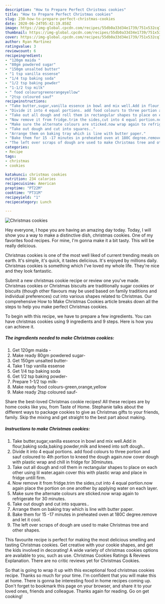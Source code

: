 ```yaml
---
description: "How to Prepare Perfect Christmas cookies"
title: "How to Prepare Perfect Christmas cookies"
slug: 230-how-to-prepare-perfect-christmas-cookies
date: 2020-06-24T05:42:19.858Z
image: https://img-global.cpcdn.com/recipes/55db0a33d34e1739/751x532cq70/christmas-cookies-recipe-main-photo.jpg
thumbnail: https://img-global.cpcdn.com/recipes/55db0a33d34e1739/751x532cq70/christmas-cookies-recipe-main-photo.jpg
cover: https://img-global.cpcdn.com/recipes/55db0a33d34e1739/751x532cq70/christmas-cookies-recipe-main-photo.jpg
author: Ryan Martinez
ratingvalue: 3
reviewcount: 6
recipeingredient:
- "120gm maida "
- "80gm powdered sugar"
- "150gm unsalted butter"
- "1 tsp vanilla essense"
- "1/4 tsp baking soda"
- "1/2 tsp baking powder"
- "1-1/2 tsp milk"
- " food coloursgreenorangeyellow"
- "2tsp coloured sauf"
recipeinstructions:
- "Take butter,sugar,vanilla essence in bowl and mix well.Add in flour,baking soda,baking powder,milk and kneed into soft dough.."
- "Divide it into 4 equal portions. add food colours to three portion and sauf coloured to 4th portion to kneed the dough again.now cover dough with plastic wrap and chill in fridge for 30minutes."
- "Take out all dough and roll them in rectangular shapes to place on each other using lil water.again cover this with plastic wrap and place in fridge untill firm."
- "Now remove it from fridge.trim the sides,cut into 4 equal portion.now again place the portion on one another by applying water on each layer."
- "Make sure the alternate colours are sticked.now wrap again to refrigerate for 30 minutes."
- "Take out dough and cut into squares.."
- "Arrange them on baking tray which is line with butter paper."
- "Bake them for 15 -17 minutes in preheated oven at 180C degree.remove and let it cool."
- "The left over scraps of dough are used to make Christmas tree and other shapes."
categories:
- Recipe
tags:
- christmas
- cookies

katakunci: christmas cookies 
nutrition: 234 calories
recipecuisine: American
preptime: "PT22M"
cooktime: "PT31M"
recipeyield: "1"
recipecategory: Lunch

---
```



![Christmas cookies](https://img-global.cpcdn.com/recipes/55db0a33d34e1739/751x532cq70/christmas-cookies-recipe-main-photo.jpg)

Hey everyone, I hope you are having an amazing day today. Today, I will show you a way to make a distinctive dish, christmas cookies. One of my favorites food recipes. For mine, I'm gonna make it a bit tasty. This will be really delicious.

Christmas cookies is one of the most well liked of current trending meals on earth. It's simple, it's quick, it tastes delicious. It's enjoyed by millions daily. Christmas cookies is something which I've loved my whole life. They're nice and they look fantastic.

Submit a new christmas cookie recipe or review one you&#39;ve made. Christmas cookies or Christmas biscuits are traditionally sugar cookies or biscuits (though other flavours may be used based on family traditions and individual preferences) cut into various shapes related to Christmas. Our comprehensive How to Make Christmas Cookies article breaks down all the steps to help you make perfect Christmas cookies.


To begin with this recipe, we have to prepare a few ingredients. You can have christmas cookies using 9 ingredients and 9 steps. Here is how you can achieve it.

<!--inarticleads1-->

##### The ingredients needed to make Christmas cookies:

1. Get 120gm maida -
1. Make ready 80gm powdered sugar-
1. Get 150gm unsalted butter-
1. Take 1 tsp vanilla essense
1. Get 1/4 tsp baking soda
1. Get 1/2 tsp baking powder-
1. Prepare 1-1/2 tsp milk-
1. Make ready  food colours-green,orange,yellow
1. Make ready 2tsp coloured sauf-


Share the best-loved Christmas cookie recipes! All these recipes are by home cooks like you, from Taste of Home. Stephanie talks about the different ways to package cookies to give as Christmas gifts to your friends, family. Skip the mixing and get straight to the best part about making. 

<!--inarticleads2-->

##### Instructions to make Christmas cookies:

1. Take butter,sugar,vanilla essence in bowl and mix well.Add in flour,baking soda,baking powder,milk and kneed into soft dough..
1. Divide it into 4 equal portions. add food colours to three portion and sauf coloured to 4th portion to kneed the dough again.now cover dough with plastic wrap and chill in fridge for 30minutes.
1. Take out all dough and roll them in rectangular shapes to place on each other using lil water.again cover this with plastic wrap and place in fridge untill firm.
1. Now remove it from fridge.trim the sides,cut into 4 equal portion.now again place the portion on one another by applying water on each layer.
1. Make sure the alternate colours are sticked.now wrap again to refrigerate for 30 minutes.
1. Take out dough and cut into squares..
1. Arrange them on baking tray which is line with butter paper.
1. Bake them for 15 -17 minutes in preheated oven at 180C degree.remove and let it cool.
1. The left over scraps of dough are used to make Christmas tree and other shapes.


This favourite recipe is perfect for making the most delicious smelling and tasting Christmas cookies. Get creative with your cookie shapes, and get the kids involved in decorating! A wide variety of christmas cookies options are available to you, such as use. Christmas Cookies Ratings &amp; Reviews Explanation. There are no critic reviews yet for Christmas Cookies. 

So that is going to wrap it up with this exceptional food christmas cookies recipe. Thanks so much for your time. I'm confident that you will make this at home. There is gonna be interesting food in home recipes coming up. Don't forget to bookmark this page on your browser, and share it to your loved ones, friends and colleague. Thanks again for reading. Go on get cooking!
